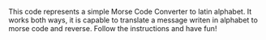 This code represents a simple Morse Code Converter to latin alphabet.
It works both ways, it is capable to translate a message writen in alphabet to morse code and reverse.
Follow the instructions and have fun!
